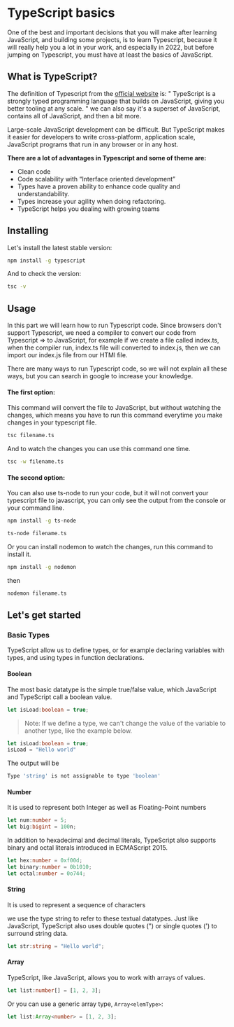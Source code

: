 # TypeScript basics

One of the best and important decisions that you will make after learning JavaScript, and building some projects, is to learn Typescript, because it will really help you a lot in your work, and especially in 2022, but before jumping on Typescript, you must have at least the basics of JavaScript.

## What is TypeScript?

The definition of Typescript from the [official website](https://www.typescriptlang.org/) is:
"
TypeScript is a strongly typed programming language that builds on JavaScript, giving you better tooling at any scale.
" we can also say it's a superset of JavaScript, contains all of JavaScript, and then a bit more.

Large-scale JavaScript development can be difficult. But TypeScript makes it easier for developers to write cross-platform, application scale, JavaScript programs that run in any browser or in any host.

**There are a lot of advantages in Typescript and some of theme are:**

- Clean code
- Code scalability with “Interface oriented development”
- Types have a proven ability to enhance code quality and understandability.
- Types increase your agility when doing refactoring.
- TypeScript helps you dealing with growing teams

## Installing

Let's install the latest stable version:

```bash
npm install -g typescript
```

And to check the version:

```bash
tsc -v
```

## Usage

In this part we will learn how to run Typescript code. Since browsers don't support Typescript, we need a compiler to convert our code from Typescript => to JavaScript, for example if we create a file called index.ts, when the compiler run, index.ts file will converted to index.js, then we can import our index.js file from our HTMl file.

There are many ways to run Typescript code, so we will not explain all these ways, but you can search in google to increase your knowledge.

#### The first option:
This command will convert the file to JavaScript, but without watching the changes, which means you have to run this command everytime you make changes in your typescript file.

``` bash
tsc filename.ts
```

And to watch the changes you can use this command one time.

``` bash
tsc -w filename.ts
```

#### The second option:
You can also use ts-node to run your code, but it will not convert your typescript file to javascript, you can only see the output from the console or your command line.

``` bash
npm install -g ts-node
```

``` bash
ts-node filename.ts
```

Or you can install nodemon to watch the changes, run this command to install it.

``` bash
npm install -g nodemon
```

then

``` bash
nodemon filename.ts
```

## Let's get started

### Basic Types

TypeScript allow us to define types, or for example declaring variables with types, and using types in function declarations.

#### Boolean

The most basic datatype is the simple true/false value, which JavaScript and TypeScript call a boolean value.


```ts
let isLoad:boolean = true;
```

> Note: If we define a type, we can't change the value of the variable to another type, like the example below.

```ts
let isLoad:boolean = true;
isLoad = "Hello world"
```

The output will be

```bash
Type 'string' is not assignable to type 'boolean'
```

#### Number

It is used to represent both Integer as well as Floating-Point numbers

```ts
let num:number = 5;
let big:bigint = 100n;
```

In addition to hexadecimal and decimal literals, TypeScript also supports binary and octal literals introduced in ECMAScript 2015.

```ts
let hex:number = 0xf00d;
let binary:number = 0b1010;
let octal:number = 0o744;
```

#### String

It is used to represent a sequence of characters

we use the type string to refer to these textual datatypes. Just like JavaScript, TypeScript also uses double quotes (") or single quotes (') to surround string data.

```ts
let str:string = "Hello world";
```

#### Array

TypeScript, like JavaScript, allows you to work with arrays of values.

```ts
let list:number[] = [1, 2, 3];
```

Or you can use a generic array type, `Array<elemType>`:

```ts
let list:Array<number> = [1, 2, 3];
```